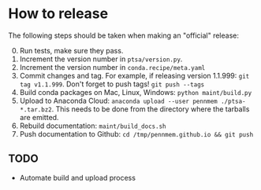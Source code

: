 # How to release

The following steps should be taken when making an "official" release:

0. Run tests, make sure they pass.
1. Increment the version number in `ptsa/version.py`.
2. Increment the version number in `conda.recipe/meta.yaml`
3. Commit changes and tag. For example, if releasing version 1.1.999: `git tag v1.1.999`.
   Don't forget to push tags! `git push --tags`
4. Build conda packages on Mac, Linux, Windows: `python maint/build.py`
5. Upload to Anaconda Cloud: `anaconda upload --user pennmem ./ptsa-*.tar.bz2`.
   This needs to be done from the directory where the tarballs are emitted.
6. Rebuild documentation: `maint/build_docs.sh`
7. Push documentation to Github: `cd /tmp/pennmem.github.io && git push`
   
## TODO

- Automate build and upload process
